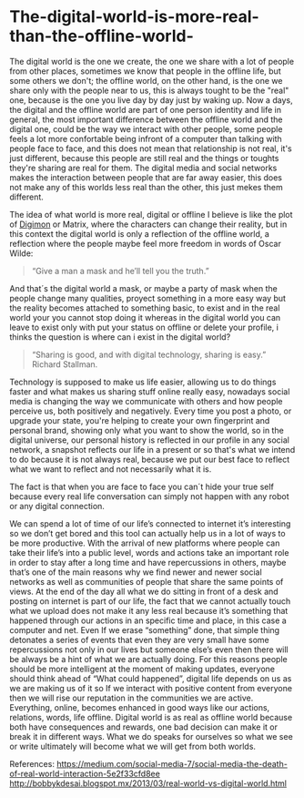 # The-digital-world-is-more-real-than-the-offline-world-

The digital world is the one we create, the one we share with a lot of people from other places, sometimes we know that people in the offline life, but some others we don't; the offline world, on the other hand, is the one we share only with the people near to us, this is always tought to be the "real" one, because is the one you live day by day just by waking up. Now a days, the digital and the offline world are part of one person identity and life in general, the most important difference between the offline world and the digital one, could be the way we interact with other people, some people feels a lot more confortable being infront of a computer than talking with people face to face, and this does not mean that relationship is not real, it's just different, because this people are still real and the things or toughts they're sharing are real for them. The digital media and social networks makes the interaction between people that are far away easier, this does not make any of this worlds less real than the other, this just mekes them different.

The idea of what world is more real, digital or offline I believe is like the plot of [Digimon](https://www.youtube.com/watch?v=h5kmqxh_k6E) or Matrix, where the characters can change their reality, but in this context the digital world is only a reflection of the offline world, a reflection where the people maybe feel more freedom in words of Oscar Wilde: 
>“Give a man a mask and he’ll tell you the truth.”

And that´s the digital world a mask, or maybe a party of mask when the people change many qualities, proyect something in a more easy way but the reality becomes attached to something basic, to exist and in the real world your you cannot stop doing it whereas in the digital world you can leave to exist only with put your status on offline or delete your profile, i thinks the question is where can i exist in the digital world? 

>“Sharing is good, and with digital technology, sharing is easy.” Richard Stallman. 

Technology is supposed to make us life easier, allowing us to do things faster and what makes us sharing stuff online really easy, nowadays social media is changing the way we communicate with others and how people perceive us, both positively and negatively. Every time you post a photo, or upgrade your state, you're helping to create your own fingerprint and personal brand, showing only what you want to show the world, so in the digital universe, our personal history is reflected in our profile  in any social network, a snapshot reflects our life in a present or so that's what we intend to do because it is not always real, because we put our best face to reflect what we want to reflect and not necessarily what it is.

The fact is that when you are face to face you can´t hide your true self because every real life conversation can simply not happen with any robot or any digital connection.

We can spend a lot of time of our life’s connected to internet it’s interesting so we don’t get bored and this tool can actually help us in a lot of ways to be more productive. With the arrival of new platforms where people can take their life’s into a public level, words and actions take an important role in order to stay after a long time and have repercussions in others, maybe that’s one of the main reasons why we find newer and newer social networks as well as communities of people that share the same points of views. At the end of the day all what we do sitting in front of a desk and posting on internet is part of our life, the fact that we cannot actually touch what we upload does not make it any less real because it’s something that happened through our actions in an specific time and place, in this case a computer and net. Even If we erase “something” done, that simple thing detonates a series of events that even they are very small have some repercussions not only in our lives but someone else’s even then there will be always be a hint of what we are actually doing. 
For this reasons people should be more intelligent at the moment of making updates, everyone should think ahead of “What could happened”, digital life depends on us as we are making us of it so If we interact with positive content from everyone then we will rise our reputation in the communities we are active. Everything, online, becomes enhanced in good ways like our actions, relations, words, life offline. 
Digital world is as real as offline world because both have consequences and rewards, one bad decision can make it or break it in different ways. What we do speaks for ourselves so what we see or write ultimately will become what we will get from both worlds. 


References:
https://medium.com/social-media-7/social-media-the-death-of-real-world-interaction-5e2f33cfd8ee
http://bobbykdesai.blogspot.mx/2013/03/real-world-vs-digital-world.html
